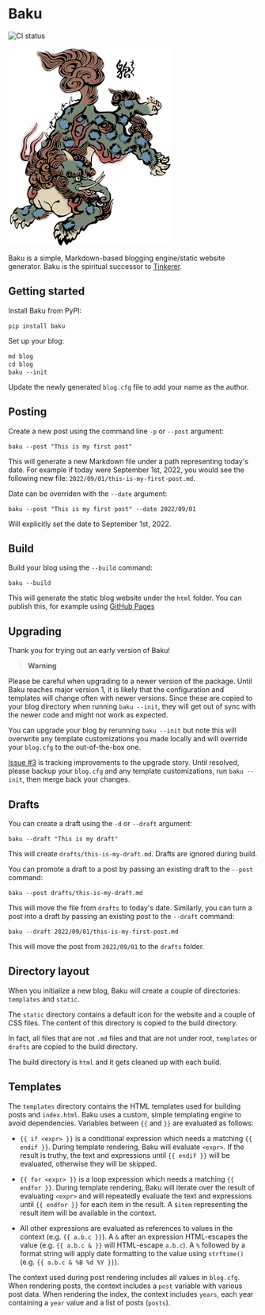 # Baku

![CI status](https://github.com/vladris/baku/actions/workflows/ci.yml/badge.svg)

![Baku](baku.png)

Baku is a simple, Markdown-based blogging engine/static website generator. Baku is the spiritual successor to [Tinkerer](https://github.com/vladris/tinkerer).

## Getting started

Install Baku from PyPI:

```
pip install baku
```

Set up your blog:

```
md blog
cd blog
baku --init
```

Update the newly generated `blog.cfg` file to add your name as the author.

## Posting

Create a new post using the command line `-p` or `--post` argument:

```
baku --post "This is my first post"
```

This will generate a new Markdown file under a path representing today's date.
For example if today were September 1st, 2022, you would see the following new
file: `2022/09/01/this-is-my-first-post.md`.

Date can be overriden with the `--date` argument:

```
baku --post "This is my first post" --date 2022/09/01
```

Will explicitly set the date to September 1st, 2022.

## Build

Build your blog using the `--build` command:

```
baku --build
```

This will generate the static blog website under the `html` folder. You can
publish this, for example using [GitHub Pages](https://pages.github.com/)

## Upgrading

Thank you for trying out an early version of Baku!

> **Warning**

Please be careful when upgrading to a newer version of the package. Until
Baku reaches major version 1, it is likely that the configuration and templates
will change often with newer versions. Since these are copied to your blog
directory when running `baku --init`, they will get out of sync with the
newer code and might not work as expected.

You can upgrade your blog by rerunning `baku --init` but note this will
overwrite any template customizations you made locally and will override your
`blog.cfg` to the out-of-the-box one.

[Issue #3](https://github.com/vladris/baku/issues/3) is tracking improvements
to the upgrade story. Until resolved, please backup your `blog.cfg` and any
template customizations, run `baku --init`, then merge back your changes.

## Drafts

You can create a draft using the `-d` or `--draft` argument:

```
baku --draft "This is my draft"
```

This will create `drafts/this-is-my-draft.md`. Drafts are ignored during build.

You can promote a draft to a post by passing an existing draft to the `--post`
command:

```
baku --post drafts/this-is-my-draft.md
```

This will move the file from `drafts` to today's date. Similarly, you can
turn a post into a draft by passing an existing post to the `--draft` command:

```
baku --draft 2022/09/01/this-is-my-first-post.md
```

This will move the post from `2022/09/01` to the `drafts` folder.

## Directory layout

When you initialize a new blog, Baku will create a couple of directories:
`templates` and `static`.

The `static` directory contains a default icon for the website and a couple of
CSS files. The content of this directory is copied to the build directory.

In fact, all files that are not `.md` files and that are not under root,
`templates` or `drafts` are copied to the build directory.

The build directory is `html` and it gets cleaned up with each build.

## Templates

The `templates` directory contains the HTML templates used for building posts
and `index.html`. Baku uses a custom, simple templating engine to avoid
dependencies. Variables between `{{` and `}}` are evaluated as follows:

* `{{ if <expr> }}` is a conditional expression which needs a matching
  `{{ endif }}`. During template rendering, Baku will evaluate `<expr>`. If
  the result is truthy, the text and expressions until `{{ endif }}` will
  be evaluated, otherwise they will be skipped.

* `{{ for <expr> }}` is a loop expression which needs a matching
  `{{ endfor }}`. During template rendering, Baku will iterate over the
  result of evaluating `<expr>` and will repeatedly evaluate the text and
  expressions until `{{ endfor }}` for each item in the result. A `$item`
  representing the result item will be available in the context.

* All other expressions are evaluated as references to values in the context
  (e.g. `{{ a.b.c }}`). A `&` after an expression HTML-escapes the value
  (e.g. `{{ a.b.c & }}` will HTML-escape `a.b.c`). A `%` followed by a format
  string will apply date formatting to the value using `strftime()` (e.g.
  `{{ a.b.c & %B %d %Y }}`).

The context used during post rendering includes all values in `blog.cfg`. When
rendering posts, the context includes a `post` variable with various post data.
When rendering the index, the context includes `years`, each year containing a
`year` value and a list of posts (`posts`).
